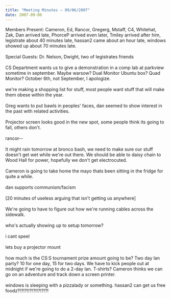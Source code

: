 ```yaml
---
title: "Meeting Minutes – 09/06/2007"
date: 2007-09-06
---
```

Members Present: Cameron, Ed, Rancor, Gregerg, Mstaff, C4, Whitehat, Zak, Dan arrived late, PhorceP arrived even later, Tmiley arrived after him, legistrate about 40 minutes late, hassan2 came about an hour late, windows showed up about 70 minutes late.<br />
<br />
Special Guests: Dr. Nelson, Dwight, two of legistrates friends<br />
<br />
CS Department wants us to give a demonstration in a comp lab at parkview sometime in september. Maybe warsow? Dual Monitor Ubuntu box? Quad Monitor? October 6th, not September, I apologize.<br />
<br />
we're making a shopping list for stuff, most people want stuff that will make them obese within the year.<br />
<br />
Greg wants to put bawls in peoples' faces, dan seemed to show interest in the past with related activities.<br />
<br />
Projector screen looks good in the new spot, some people think its going to fall, others don't.<br />
<br />
rancor--<br />
<br />
It might rain tomorrow at bronco bash, we need to make sure our stuff doesn't get wet while we're out there. We should be able to daisy chain to Wood Hall for power, hopefully we don't get electrocuted.<br />
<br />
Cameron is going to take home the mayo thats been sitting in the fridge for quite a while.<br />
<br />
dan supports communism/facism<br />
<br />
[20 minutes of useless arguing that isn't getting us anywhere]<br />
<br />
We're going to have to figure out how we're running cables across the sidewalk.<br />
<br />
who's actually showing up to setup tomorrow?<br />
<br />
i cant speel<br />
<br />
lets buy a projector mount<br />
<br />
how much is the CS:S tournament prize amount going to be? Two day lan party? 10 for one day, 15 for two days. We have to kick people out at midnight if we're going to do a 2-day lan. T-shirts? Cameron thinks we can go on an adventure and track down a screen printer.<br />
<br />
windows is sleeping with a pizzalady or something. hassan2 can get us free foodz?!?!?!!?!?!!?!?!?!